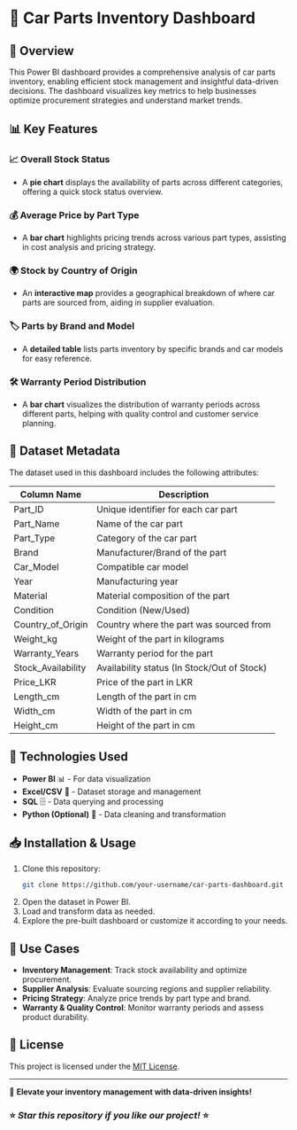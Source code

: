 # 🚗 Car Parts Inventory Dashboard

## 📌 Overview
This Power BI dashboard provides a comprehensive analysis of car parts inventory, enabling efficient stock management and insightful data-driven decisions. The dashboard visualizes key metrics to help businesses optimize procurement strategies and understand market trends.

## 📊 Key Features

### 📈 Overall Stock Status
- A **pie chart** displays the availability of parts across different categories, offering a quick stock status overview.

### 💰 Average Price by Part Type
- A **bar chart** highlights pricing trends across various part types, assisting in cost analysis and pricing strategy.

### 🌍 Stock by Country of Origin
- An **interactive map** provides a geographical breakdown of where car parts are sourced from, aiding in supplier evaluation.

### 🏷️ Parts by Brand and Model
- A **detailed table** lists parts inventory by specific brands and car models for easy reference.

### 🛠️ Warranty Period Distribution
- A **bar chart** visualizes the distribution of warranty periods across different parts, helping with quality control and customer service planning.

## 📂 Dataset Metadata
The dataset used in this dashboard includes the following attributes:

| Column Name           | Description                                        |
|-----------------------|----------------------------------------------------|
| Part_ID              | Unique identifier for each car part               |
| Part_Name            | Name of the car part                               |
| Part_Type            | Category of the car part                          |
| Brand               | Manufacturer/Brand of the part                    |
| Car_Model           | Compatible car model                              |
| Year                | Manufacturing year                                 |
| Material            | Material composition of the part                  |
| Condition           | Condition (New/Used)                              |
| Country_of_Origin   | Country where the part was sourced from           |
| Weight_kg           | Weight of the part in kilograms                   |
| Warranty_Years      | Warranty period for the part                      |
| Stock_Availability  | Availability status (In Stock/Out of Stock)       |
| Price_LKR           | Price of the part in LKR                          |
| Length_cm           | Length of the part in cm                          |
| Width_cm            | Width of the part in cm                           |
| Height_cm           | Height of the part in cm                          |

## 🚀 Technologies Used
- **Power BI** 📊 - For data visualization
- **Excel/CSV** 📄 - Dataset storage and management
- **SQL** 🗄️ - Data querying and processing
- **Python (Optional)** 🐍 - Data cleaning and transformation

## 📥 Installation & Usage
1. Clone this repository:
   ```bash
   git clone https://github.com/your-username/car-parts-dashboard.git
   ```
2. Open the dataset in Power BI.
3. Load and transform data as needed.
4. Explore the pre-built dashboard or customize it according to your needs.

## 🎯 Use Cases
- **Inventory Management**: Track stock availability and optimize procurement.
- **Supplier Analysis**: Evaluate sourcing regions and supplier reliability.
- **Pricing Strategy**: Analyze price trends by part type and brand.
- **Warranty & Quality Control**: Monitor warranty periods and assess product durability.

## 📜 License
This project is licensed under the [MIT License](LICENSE).

---
🚀 **Elevate your inventory management with data-driven insights!**

### ⭐ *Star this repository if you like our project!* ⭐
